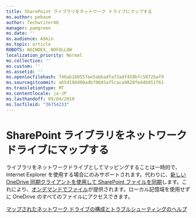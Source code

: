 ```yaml
---
title: SharePoint ライブラリをネットワーク ドライブにマップする
ms.author: pebaum
author: Techwriter40
manager: pamgreen
ms.date: ''
ms.audience: Admin
ms.topic: article
ROBOTS: NOINDEX, NOFOLLOW
localization_priority: Normal
ms.collection: ''
ms.custom: ''
ms.assetid: ''
ms.openlocfilehash: 740ab160557ee5abbadfa73adf459bfc5872baf9
ms.sourcegitcommit: a65d196d00adb70045af5caca9828fe44b951f61
ms.translationtype: MT
ms.contentlocale: ja-JP
ms.lasthandoff: 09/04/2019
ms.locfileid: "36754233"
---
```

# <a name="map-a-sharepoint-library-to-a-network-drive"></a>SharePoint ライブラリをネットワーク ドライブにマップする

ライブラリをネットワークドライブとしてマッピングすることは一時的で、Internet Explorer を使用する場合にのみサポートされます。代わりに、[新しい OneDrive 同期クライアントを使用して SharePoint ファイルを同期](https://support.office.com/article/6de9ede8-5b6e-4503-80b2-6190f3354a88.aspx)します。これにより、[オンデマンドでファイル](https://support.office.com/article/0e6860d3-d9f3-4971-b321-7092438fb38e.aspx)が提供されます。ローカル記憶域を使用せずに OneDrive のすべてのファイルにアクセスできます。
  
[マップされたネットワーク ドライブの構成とトラブルシューティングのヘルプ](https://go.microsoft.com/fwlink/?linkid=872946)
  

